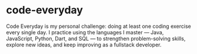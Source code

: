 # code-everyday
Code Everyday is my personal challenge: doing at least one coding exercise every single day. I practice using the languages I master — Java, JavaScript, Python, Dart, and SQL — to strengthen problem-solving skills, explore new ideas, and keep improving as a fullstack developer.

